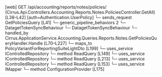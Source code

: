 [web] GET /api/accounting/reports/notes/policies/  (Cirrus.Api.Controllers.Accounting.Reports.Notes.PoliciesController.GetAll)  [L38–L42] [auth=Authentication.UserPolicy]
  └─ sends_request GetPoliciesQuery [L41]
    └─ generic_pipeline_behaviors 2
      └─ DatagetTokenSyncBehaviour
      └─ DatagetTokenSyncBehaviour
    └─ handled_by Cirrus.ApplicationService.Accounting.Queries.Reports.Notes.GetPoliciesQueryHandler.Handle [L70–L227]
      └─ maps_to PolicyVariantForReportingSuiteLightDto [L199]
      └─ uses_service IControlledRepository<Policy>
        └─ method ReadQuery [L149]
      └─ uses_service IControlledRepository<PolicyVariant>
        └─ method ReadQuery [L213]
      └─ uses_service IControlledRepository<ReportTemplate>
        └─ method ReadQuery [L153]
      └─ uses_service IMapper
        └─ method ConfigurationProvider [L175]


